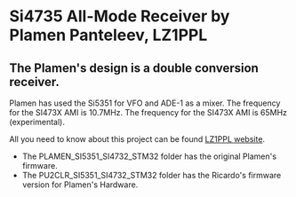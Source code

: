 # Si4735 All-Mode Receiver by Plamen Panteleev, LZ1PPL

## The Plamen's design  is a double conversion receiver.  

Plamen has used the Si5351 for VFO and ADE-1 as a mixer. 
The frequency for the SI473X AMI is 10.7MHz. 
The frequency for the SI473X AMI is 65MHz (experimental).

All you need to know about this project can be found [LZ1PPL website](https://www.lz1ppl.com/en/2021/04/22/si4735-all-mode-reciver/?fbclid=IwAR10n3x89ayj332m2X3x65AAR6bMVARHZ5VdDtkEzusT_qmUE-F6u9_QIaI).


* The PLAMEN_SI5351_SI4732_STM32 folder has the original Plamen's firmware.
* The PU2CLR_SI5351_SI4732_STM32 folder has the Ricardo's firmware version for Plamen's Hardware.


